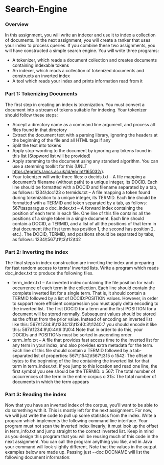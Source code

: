 # Search-Engine
### Overview
In this assignment, you will write an indexer and use it to index a collection of documents. In the
next assignment, you will create a ranker that uses your index to process queries. If you combine
these two assignments, you will have constructed a simple search engine.
You will write three programs:
- A tokenizer, which reads a document collection and creates documents containing
indexable tokens
- An indexer, which reads a collection of tokenized documents and constructs an inverted
index
- A tool which reads your index and prints information read from it

### Part 1: Tokenizing Documents
The first step in creating an index is tokenization. You must convert a document into a stream of
tokens suitable for indexing. Your tokenizer should follow these steps:
- Accept a directory name as a command line argument, and process all files found in that
directory
- Extract the document text with a parsing library, ignoring the headers at the beginning of
the file and all HTML tags if any
- Split the text into tokens
- Apply stop-wording to the document by ignoring any tokens found in this list (Stopword
list will be provided)
- Apply stemming to the document using any standard algorithm. You can use a stemming
toolkit for this (UNLT https://eprints.lancs.ac.uk/id/eprint/165032/).
- Your tokenizer will write three files:
o docids.txt – A file mapping a document's filename (without path) to a unique
integer, its DOCID. Each line should be formatted with a DOCID and filename
separated by a tab, as follows:
1234\doc123
o termids.txt – A file mapping a token found during tokenization to a unique
integer, its TERMID. Each line should be formatted with a TERMID and token
separated by a tab, as follows:
567\tasparagus
o doc_index.txt – A forward index containing the position of each term in each file.
One line of this file contains all the positions of a single token in a single
document. Each line should contain a DOCID, a TERMID, and a list of all the
positions of that term in that document (the first term has position 1, the second
has position 2, etc.). The DOCID, TERMID, and positions should be separated by
tabs, as follows:
1234\t567\t1\t3\t12\t42

### Part 2: Inverting the index
The final steps in index construction are inverting the index and preparing for fast random access
to terms' inverted lists. Write a program which reads doc_index.txt to produce the following
files.
- term_index.txt – An inverted index containing the file position for each occurrence of
each term in the collection. Each line should contain the complete inverted list for a
single term. That is, it should contain a TERMID followed by a list of
DOCID:POSITION values. However, in order to support more efficient compression you
must apply delta encoding to the inverted list. The first DOCID for a term and the first
POSITION for a document will be stored normally. Subsequent values should be stored
as the offset from the prior value.
Instead of encoding an inverted list like this:
567\t1234:9\t1234:13\t1240:3\t1240:7
you should encode it like this:
567\t1234:9\t0:4\t6:3\t0:4
Note that in order to do this, your DOCIDs and POSITIONs must be sorted in ascending
order.
- term_info.txt – A file that provides fast access time to the inverted list for any term in
your index, and also provides extra metadata for the term. Each line of this file should
contain a TERMID followed by a tab-separated list of properties:
567\t1542\t567\t315
o 1542: The offset in bytes to the beginning of the line containing the inverted list
for that term in term_index.txt. If you jump to this location and read one line, the
first symbol you see should be the TERMID.
o 567: The total number of occurrences of the term in the entire corpus
o 315: The total number of documents in which the term appears

### Part 3: Reading the index
Now that you have an inverted index of the corpus, you'll want to be able to do something with
it. This is mostly left for the next assignment. For now, we will just write the code to pull up
some statistics from the index. Write a program which implements the following command line
interface. Your program must not scan the inverted index linearly; it must look up the offset in
term_info.txt and jump straight to the correct inverted list.
Keep in mind as you design this program that you will be reusing much of this code in the next
assignment.
You can call the program anything you like, and in Java your command will look slightly
different. Note that the values in the output examples below are made up.
Passing just --doc DOCNAME will list the following document information:
